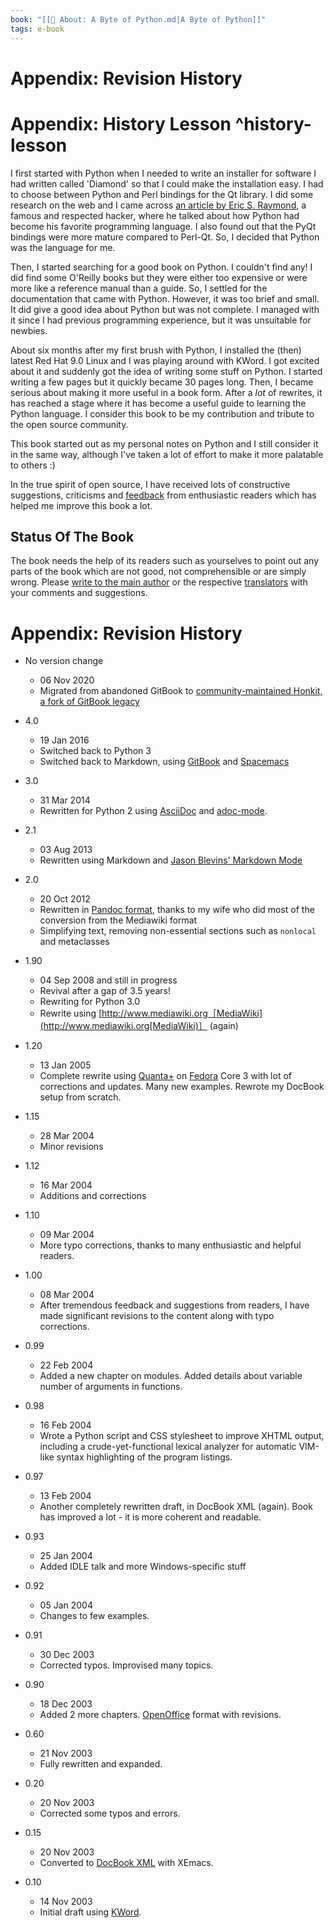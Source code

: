 ```yaml
---
book: "[[📓 About꞉ A Byte of Python.md|A Byte of Python]]"
tags: e-book
---
```


# Appendix: Revision History

# Appendix: History Lesson ^history-lesson

I first started with Python when I needed to write an installer for software I had written called 'Diamond' so that I could make the installation easy. I had to choose between Python and Perl bindings for the Qt library. I did some research on the web and I came across [an article by Eric S. Raymond](http://www.python.org/about/success/esr/), a famous and respected hacker, where he talked about how Python had become his favorite programming language. I also found out that the PyQt bindings were more mature compared to Perl-Qt. So, I decided that Python was the language for me.

Then, I started searching for a good book on Python. I couldn't find any! I did find some O'Reilly books but they were either too expensive or were more like a reference manual than a guide. So, I settled for the documentation that came with Python. However, it was too brief and small. It did give a good idea about Python but was not complete. I managed with it since I had previous programming experience, but it was unsuitable for newbies.

About six months after my first brush with Python, I installed the (then) latest Red Hat 9.0 Linux and I was playing around with KWord. I got excited about it and suddenly got the idea of writing some stuff on Python. I started writing a few pages but it quickly became 30 pages long. Then, I became serious about making it more useful in a book form. After a _lot_ of rewrites, it has reached a stage where it has become a useful guide to learning the Python language. I consider this book to be my contribution and tribute to the open source community.

This book started out as my personal notes on Python and I still consider it in the same way, although I've taken a lot of effort to make it more palatable to others :)

In the true spirit of open source, I have received lots of constructive suggestions, criticisms and [feedback](Introduction.md#^who-reads-bop) from enthusiastic readers which has helped me improve this book a lot.

## Status Of The Book

The book needs the help of its readers such as yourselves to point out any parts of the book which are not good, not comprehensible or are simply wrong. Please [write to the main author](https://swaroopch.com/contact) or the respective [translators](Appendix꞉%20Translations.md#^translations) with your comments and suggestions.

# Appendix: Revision History

- No version change
    
    - 06 Nov 2020
    - Migrated from abandoned GitBook to [community-maintained Honkit, a fork of GitBook legacy](https://github.com/honkit/honkit)
- 4.0
    
    - 19 Jan 2016
    - Switched back to Python 3
    - Switched back to Markdown, using [GitBook](https://www.gitbook.com) and [Spacemacs](http://spacemacs.org)
- 3.0
    
    - 31 Mar 2014
    - Rewritten for Python 2 using [AsciiDoc](http://asciidoctor.org/docs/what-is-asciidoc/) and [adoc-mode](https://github.com/sensorflo/adoc-mode/wiki).
- 2.1
    
    - 03 Aug 2013
    - Rewritten using Markdown and [Jason Blevins' Markdown Mode](http://jblevins.org/projects/markdown-mode/)
- 2.0
    
    - 20 Oct 2012
    - Rewritten in [Pandoc format](http://johnmacfarlane.net/pandoc/README.html), thanks to my wife who did most of the conversion from the Mediawiki format
    - Simplifying text, removing non-essential sections such as `nonlocal` and metaclasses
- 1.90
    
    - 04 Sep 2008 and still in progress
    - Revival after a gap of 3.5 years!
    - Rewriting for Python 3.0
    - Rewrite using [http://www.mediawiki.org［MediaWiki](http://www.mediawiki.org[MediaWiki)］ (again)
- 1.20
    
    - 13 Jan 2005
    - Complete rewrite using [Quanta+](https://en.wikipedia.org/wiki/Quanta_Plus) on [Fedora](http://fedoraproject.org/) Core 3 with lot of corrections and updates. Many new examples. Rewrote my DocBook setup from scratch.
- 1.15
    
    - 28 Mar 2004
    - Minor revisions
- 1.12
    
    - 16 Mar 2004
    - Additions and corrections
- 1.10
    
    - 09 Mar 2004
    - More typo corrections, thanks to many enthusiastic and helpful readers.
- 1.00
    
    - 08 Mar 2004
    - After tremendous feedback and suggestions from readers, I have made significant revisions to the content along with typo corrections.
- 0.99
    
    - 22 Feb 2004
    - Added a new chapter on modules. Added details about variable number of arguments in functions.
- 0.98
    
    - 16 Feb 2004
    - Wrote a Python script and CSS stylesheet to improve XHTML output, including a crude-yet-functional lexical analyzer for automatic VIM-like syntax highlighting of the program listings.
- 0.97
    
    - 13 Feb 2004
    - Another completely rewritten draft, in DocBook XML (again). Book has improved a lot - it is more coherent and readable.
- 0.93
    
    - 25 Jan 2004
    - Added IDLE talk and more Windows-specific stuff
- 0.92
    
    - 05 Jan 2004
    - Changes to few examples.
- 0.91
    
    - 30 Dec 2003
    - Corrected typos. Improvised many topics.
- 0.90
    
    - 18 Dec 2003
    - Added 2 more chapters. [OpenOffice](https://en.wikipedia.org/wiki/OpenOffice) format with revisions.
- 0.60
    
    - 21 Nov 2003
    - Fully rewritten and expanded.
- 0.20
    
    - 20 Nov 2003
    - Corrected some typos and errors.
- 0.15
    
    - 20 Nov 2003
    - Converted to [DocBook XML](https://en.wikipedia.org/wiki/DocBook) with XEmacs.
- 0.10
    
    - 14 Nov 2003
    - Initial draft using [KWord](https://en.wikipedia.org/wiki/Kword).